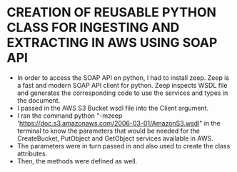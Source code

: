 # CREATION OF REUSABLE PYTHON CLASS FOR INGESTING AND EXTRACTING IN AWS USING SOAP API
- In order to access the SOAP API on python, I had to install zeep. Zeep is a fast and modern SOAP API client for python. Zeep inspects WSDL file and generates the corresponding code to use the services and types in the document.
- I passed in the AWS S3 Bucket wsdl file into the Client argument.
- I ran the command python "-mzeep 'https://doc.s3.amazonaws.com/2006-03-01/AmazonS3.wsdl" in the terminal to know the parameters that would be needed for the CreateBucket, PutObject and GetObject services available in AWS.
- The parameters were in turn passed in and also used to create the class attributes.
- Then, the methods were defined as well.